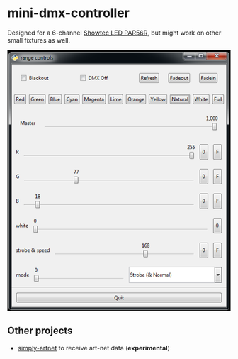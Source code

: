 # mini-dmx-controller
Designed for a 6-channel [Showtec LED PAR56R](http://www.showtec.co.uk/onlineshop/index.php?route=product/product&path=92&product_id=93), but might work on other small fixtures as well.

![Screenshot](/Screenshot.png)

## Other projects
- [simply-artnet](https://github.com/kongr45gpen/simply-artnet) to receive art-net data (**experimental**)
